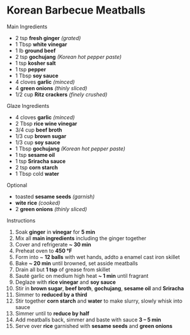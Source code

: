 # Korean Barbecue Meatballs

Main Ingredients

* 2 tsp **fresh ginger** *(grated)*
* 1 Tbsp **white vinegar**
* 1 lb **ground beef**
* 2 tsp **gochujang** *(Korean hot pepper paste)*
* 1 tsp **kosher salt**
* 1 tsp **pepper**
* 1 Tbsp **soy sauce**
* 4 cloves **garlic** *(minced)*
* 4 **green onions** *(thinly sliced)*
* 1/2 cup **Ritz crackers** *(finely crushed)*

Glaze Ingredients

* 4 cloves **garlic** *(minced)*
* 2 Tbsp **rice wine vinegar**
* 3/4 cup **beef broth**
* 1/3 cup **brown sugar**
* 1/3 cup **soy sauce**
* 1 Tbsp **gochujang** *(Korean hot pepper paste)*
* 1 tsp **sesame oil**
* 1 tsp **Sriracha sauce**
* 2 tsp **corn starch**
* 1 Tbsp cold **water**

Optional

* toasted **sesame seeds** *(garnish)*
* **wite rice** *(cooked)*
* 2 **green onions** *(thinly sliced)*

Instructions

1. Soak **ginger** in **vinegar** for **5 min**
1. Mix all **main ingredients** including the ginger together
1. Cover and refrigerate **~ 30 min**
1. Preheat oven to **450 °F**
1. Form into ~ **12 balls** with wet hands, addto a enamel cast iron skillet
1. Bake **~ 20 min** until browned, set asside meatballs
1. Drain all but **1 tsp** of grease from skillet
1. Sauté garlic on medium high heat **~ 1 min** until fragrant
1. Deglaze with **rice vinegar** and **soy sauce**
1. Stir in **brown sugar**, **beef broth**, **gochujang**, **sesame oil** and **Sriracha**
1. Simmer to **reduced by a third**
1. Stir together **corn starch** and **water** to make slurry, slowly whisk into sauce
1. Simmer until to **reduce by half**
1. Add meatballs back, simmer and baste with sauce **3 – 5 min**
1. Serve over **rice** garnished with **sesame seeds** and **green onions**
